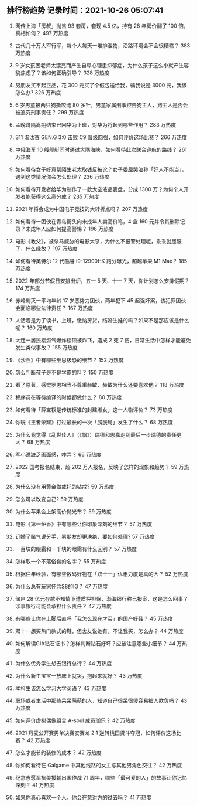 
## 排行榜趋势 记录时间：2021-10-26 05:07:41
  
  1. 网传上海「房叔」抛售 93 套房，套现 4.5 亿，持有 28 年房价翻了 100 倍，真相如何？ 497 万热度
    
  2. 古代几十万大军行军，每个人每天一堆排泄物，沿路环境会不会很糟糕？ 383 万热度
    
  3. 9 岁女孩因老师太漂亮而产生自卑心理患抑郁症，为什么孩子这么小就产生容貌焦虑了？该如何正确引导？ 328 万热度
    
  4. 男朋友买不起正品，花 300 元买了个假包送给我，骗我说是 3000 元，我该怎么办? 326 万热度
    
  5. 6 岁男童被两只狗撕咬缝 80 多针，男童家属刑事控告狗主人，狗主人是否会被追究刑事责任？ 299 万热度
    
  6. 孟晚舟隔离期结束已回华为上班，对华为将起到哪些作用？ 283 万热度
    
  7. S11 淘汰赛 GEN.G 3:0 击败 C9 晋级四强，如何评价这场比赛？ 266 万热度
    
  8. 中俄海军 10 艘舰艇同时通过大隅海峡，如何看待此次联合巡航的路线？ 261 万热度
    
  9. 如何看待女子好意帮陌生老太取钱反被讹？女子委屈哭泣称「好人不能当」，遇到这类情况你会怎么处理？ 236 万热度
    
  10. 如何看待开发者给华为制作了一款太空液晶表盘，分成 1300 万？为何个人开发者能获得这么高分成？ 235 万热度
    
  11. 2021 年将会成为中国电子竞技的大转折点吗？ 207 万热度
    
  12. 如何看待一团伙在青岛街头向未成年人卖高价笔，4 盒 160 元并令其删除记录？未成年人应如何提高警惕？ 198 万热度
    
  13. 电影《教父》，被杀马威胁的电影大亨，为什么不报警处理呢，乖乖就屈服了，什么缘故？ 197 万热度
    
  14. 如何看待英特尔 12 代酷睿 i9-12900HK 跑分曝光，超越苹果 M1 Max？ 185 万热度
    
  15. 2022 年部分节假日安排出炉，五一 5 天、十一 7 天，你计划怎么安排假期？ 174 万热度
    
  16. 赤峰剿灭一平均年龄 17 岁恶势力团伙，两年犯下 45 起强奸案，该犯罪团伙会面临哪些法律责任？ 167 万热度
    
  17. 人活着是为了读书，上班，缴纳房贷，结婚生娃的吗？如果不是那应该是什么呢？ 160 万热度
    
  18. 大连一居民楼燃气爆炸楼顶被炸飞，造成 2 死 7 伤，日常生活中怎样才能避免发生类似事故？ 155 万热度
    
  19. 《沙丘》中有哪些细思极恐的细节？ 152 万热度
    
  20. 怎么判断孩子是不是学霸的料？ 150 万热度
    
  21. 看了原著，感觉罗恩相当不尊重赫敏，赫敏为什么还要喜欢他？ 118 万热度
    
  22. 程序员在等待编译的时候都做什么？ 80 万热度
    
  23. 如何看待「薛宝钗是传统标准的封建淑女」这一人物评价？ 73 万热度
    
  24. 你玩《王者荣耀》打过最长的一次「膀胱局」发生了什么？ 68 万热度
    
  25. 为什么我觉得《乱世佳人》（《飘》）瑞德和思嘉走到最后一步瑞德的责任更大？ 68 万热度
    
  26. 写小说缺乏画面感，咋弄？ 66 万热度
    
  27. 2022 国考报名结束，超 202 万人报名，反映了怎样的现象和趋势？ 59 万热度
    
  28. 为什么没有用黄金做戒托的钻戒? 59 万热度
    
  29. 怎么可以改变自己? 59 万热度
    
  30. 为什么苹果会上架高价抛光布？ 59 万热度
    
  31. 电影《第一炉香》中有哪些让你印象深刻的细节？ 57 万热度
    
  32. 订婚了赌气说分手，男朋友却更决绝，要如何处理? 57 万热度
    
  33. 一百块的眼霜和一千块的眼霜有什么区别？ 57 万热度
    
  34. 怎样取一个不落俗套的名字？ 55 万热度
    
  35. 根据往年经验，有哪些数码好物在「双十一」优惠力度是真的大？ 52 万热度
    
  36. 为什么总有玩家怀念S8的IG？ 47 万热度
    
  37. 储户 28 亿元存款不知情下遭质押担保，渤海银行称已报案，这是怎么回事？涉事银行可能会承担什么责任？ 47 万热度
    
  38. 有哪些让你在上脚后直呼「我怎么现在才买」的国产好鞋？ 45 万热度
    
  39. 双十一想买热门款式的鞋，但舍友说她有，不让我买，怎么办？ 44 万热度
    
  40. 如何解读GIA钻石证书？怎样判断钻石好坏？应该注意哪些小细节？ 44 万热度
    
  41. 为什么优秀学生想去银行总行？ 44 万热度
    
  42. 为什么新生宝宝一放床上就哭，抱起来就好？ 43 万热度
    
  43. 本科生该怎么学习大学英语？ 43 万热度
    
  44. 职场或者生活中那些呆呆萌萌的人，知道自己很呆很傻容易被人欺负吗？ 43 万热度
    
  45. 如何评价虚拟偶像组合 A-soul 成员珈乐？ 42 万热度
    
  46. 2021 丹麦公开赛男单决赛安赛龙 2:1 逆转桃田贤斗夺冠，如何评价这场比赛？ 42 万热度
    
  47. 怎么才能节约装修的成本？ 42 万热度
    
  48. 你如何看待在 Galgame 中其他线路的女主与其他男角色交往？ 42 万热度
    
  49. 纪念志愿军抗美援朝出国作战 71 周年，哪些「最可爱的人」的故事让你记忆深刻？ 41 万热度
    
  50. 如果你真心喜欢一个人，你会在意对方的过去吗？ 41 万热度
    